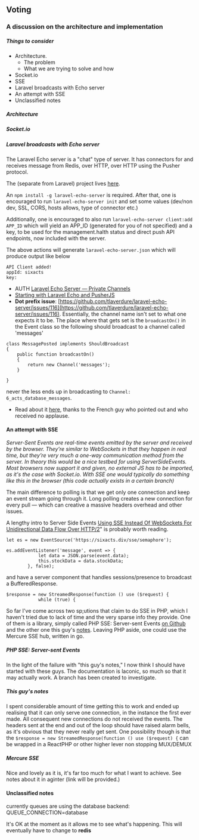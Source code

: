 ## Voting
### A discussion on the architecture and implementation

##### Things to consider

* Architecture. 
  * The problem
  * What we are trying to solve and how
* Socket.io
* SSE
* Laravel broadcasts with Echo server
* An attempt with SSE
* Unclassified notes

##### Architecture

##### Socket.io

##### Laravel broadcasts with Echo server

The Laravel Echo server is a "chat" type of server. It has connectors for and receives message from Redis, over HTTP, over HTTP using the Pusher protocol.

The (separate from Laravel) project lives [here](https://github.com/tlaverdure/laravel-echo-server).

An `npm install -g laravel-echo-server` is required. After that, one is encouraged to run `laravel-echo-server init` and set some values (dev/non dev, SSL, CORS, hosts allows, type of connector etc.)

Additionally, one is encouraged to also run `laravel-echo-server client:add APP_ID` which will yield an APP_ID (generated for you of not specified) and a key, to be used for the management.halth status and direct push API endpoints, now included with the server.

The above actions will generate `laravel-echo-server.json` which will produce output like below
```
API Client added!
appId: sixacts
key: 
```

 * AUTH [Laravel Echo Server — Private Channels](https://medium.com/@dennissmink/laravel-echo-server-private-channels-267a9e57bae9)
 * [Starting with Laravel Echo and PusherJS](https://petericebear.github.io/starting-laravel-echo-20170303/)
 * **Dot prefix issue**: [https://github.com/tlaverdure/laravel-echo-server/issues/116](https://github.com/tlaverdure/laravel-echo-server/issues/116). Essentially, the channel name isn't set to what one expects it to be. The place where that gets set is the `broadcastOn()` in the Event class so the following should broadcast to a channel called 'messages' 

```
class MessagePosted implements ShouldBroadcast
{
    public function broadcastOn()
    {
        return new Channel('messages');
    }
    
}    
```    
 
never the less ends up in broadcasting to `Channel: 6_acts_database_messages`.

* Read about it [here](https://stackoverflow.com/questions/43066633/laravel-echo-does-not-listen-to-channel-and-events), thanks to the French guy who pointed out and who received no applause.


#### An attempt with SSE

*Server-Sent Events are real-time events emitted by the server and received by the browser. They’re similar to WebSockets in that they happen in real time, but they’re very much a one-way communication method from the server.
In theory this would be a nice testbed for using ServerSideEvents. Most browsers now support it and given, no external JS has to be imported, as it's the case with Socket.io. With SSE one would typically do something like this in the browser (this code actually exists in a certain branch)*

The main difference to polling is that we get only one connection and keep an event stream going through it. Long polling creates a new connection for every pull — which can creative a massive headers overhead and other issues.

A lengthy intro to Server Side Events [Using SSE Instead Of WebSockets For Unidirectional Data Flow Over HTTP/2](https://www.smashingmagazine.com/2018/02/sse-websockets-data-flow-http2/)" is probably worth reading.

```
let es = new EventSource('https://sixacts.div/sse/semaphore');

es.addEventListener('message', event => {
            let data = JSON.parse(event.data);
            this.stockData = data.stockData;
        }, false);
```
and have a server component that handles sessions/presence to broadcast a BufferedResponse. 

```
$response = new StreamedResponse(function () use ($request) {
            while (true) {
```

So far I've come across two sp;utions that claim to do SSE in PHP, which I haven't tried due to lack of time and the very sparse info they provide. One of them is a library, simply called PHP SSE: Server-sent Events [on Github](https://github.com/hhxsv5/php-sse) and the other one this guy's [notes](https://chrisblackwell.me/server-sent-events-using-laravel-vue/). Leaving PHP aside, one could use the Mercure SSE hub, written in go. 

##### PHP SSE: Server-sent Events
In the light of the failure with "this guy's notes," I now think I should have started with these guys. The documentation is laconic, so much so that it may actually work. A branch has been created to investigate.

##### This guy's notes
I spent considerable amount of time getting this to work and ended up realising that it can only serve one connection, in the instance the first ever made. All consequent new connections do not received the events. The headers sent at the end and out of the loop should have raised alarm bells, as it's obvious that they never really get sent. One possibility though is that the `$response = new StreamedResponse(function () use ($request) {` can be wrapped in a ReactPHP or other higher lever non stopping MUX/DEMUX

##### Mercure SSE 
Nice and lovely as it is, it's far too much for what I want to achieve. See notes about it in aginter (link will be provided.)

#### Unclassified notes
currently queues are using the database backend:
QUEUE_CONNECTION=database

It's OK at the moment as it allows me to see what's happening. 
This will eventually have to change to **redis**
